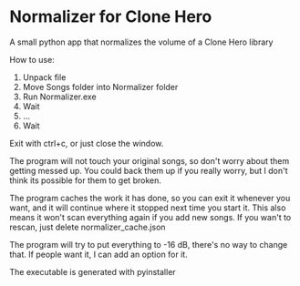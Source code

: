 # Normalizer for Clone Hero
A small python app that normalizes the volume of a Clone Hero library

How to use:

1. Unpack file
2. Move Songs folder into Normalizer folder
3. Run Normalizer.exe
4. Wait
5. ...
6. Wait

Exit with ctrl+c, or just close the window.

The program will not touch your original songs, so don't worry about them getting messed up. You could back them up if you really worry, but I don't think its possible for them to get broken.

The program caches the work it has done, so you can exit it whenever you want, and it will continue where it stopped next time you start it. This also means it won't scan everything again if you add new songs. If you wan't to rescan, just delete normalizer_cache.json

The program will try to put everything to -16 dB, there's no way to change that. If people want it, I can add an option for it.

The executable is generated with pyinstaller
